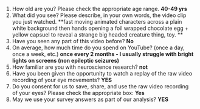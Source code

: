 1. How old are you? Please check the appropriate age range. **40-49 yrs**  
2. What did you see? Please describe, in your own words, the video clip you just watched. **fast moving animated characters across a plain white background then hands opening a foil wrapped chocolate egg + yellow capsuel to reveal a strange big headed creature thing, toy. **  
3. Have you seen any part of this video before? **No**  
4. On average, how much time do you spend on YouTube? (once a day, once a week, etc.) **once every 2 months - I usually struggle with bright lights on screens (non epileptic seizures)**  
5. How familiar are you with neuroscience research? **not**  
6. Have you been given the opportunity to watch a replay of the raw video recording of your eye movements? **YES**  
7. Do you consent for us to save, share, and use the raw video recording of your eyes? Please check the appropriate box: **Yes**  
8. May we use your survey answers as part of our analysis? **YES**  
